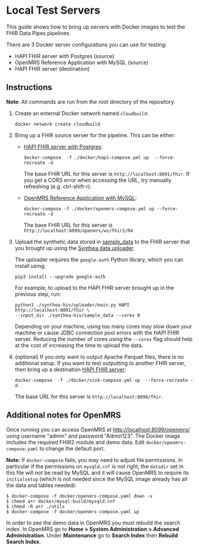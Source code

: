 # Local Test Servers

This guide shows how to bring up servers with Docker images to test the FHIR Data
Pipes pipelines.

There are 3 Docker server configurations you can use for testing:

*   HAPI FHIR server with Postgres (source)
*   OpenMRS Reference Application with MySQL (source)
*   HAPI FHIR server (destination)

## Instructions

**Note**: All commands are run from the root directory of the repository.

1.  Create an external Docker network named `cloudbuild`:

    ```
    docker network create cloudbuild
    ```

2.  Bring up a FHIR source server for the pipeline. This can be either:

    *   [HAPI FHIR server with
        Postgres](https://github.com/google/fhir-data-pipes/blob/master/docker/hapi-compose.yml):

        ```shell
        docker-compose  -f ./docker/hapi-compose.yml up  --force-recreate -d
        ```

        The base FHIR URL for this server is `http://localhost:8091/fhir`. If you get a CORS error
        when accessing the URL, try manually refreshing (e.g. ctrl-shift-r).

    *   [OpenMRS Reference Application with
        MySQL](https://github.com/google/fhir-data-pipes/blob/master/docker/openmrs-compose.yaml):

        ```shell
        docker-compose -f ./docker/openmrs-compose.yml up --force-recreate -d
        ```

        The base FHIR URL for this server is
        `http://localhost:8099/openmrs/ws/fhir2/R4`

3.  Upload the synthetic data stored in
    [sample_data](https://github.com/google/fhir-data-pipes/blob/master/synthea-hiv/sample_data)
    to the FHIR server that you brought up using the [Synthea data
    uploader](https://github.com/google/fhir-data-pipes/blob/master/synthea-hiv/README.md#Uploader).

    The uploader requires the `google-auth` Python library, which you can install using:

    ```shell
    pip3 install --upgrade google-auth
    ```

    For example, to upload to the HAPI FHIR server brought up in the previous step, run:

    ```shell
    python3 ./synthea-hiv/uploader/main.py HAPI http://localhost:8091/fhir \
    --input_dir ./synthea-hiv/sample_data --cores 8
    ```

    Depending on your machine, using too many cores may slow down your machine
    or cause JDBC connection pool errors with the HAPI FHIR server. Reducing the
    number of cores using the `--cores` flag should help at the cost of increasing
    the time to upload the data.

4.  (optional) If you only want to output Apache Parquet files, there is no additional
    setup. If you want to test outputting to another FHIR server, then bring up a
    destination [HAPI FHIR
    server](https://github.com/google/fhir-data-pipes/blob/master/docker/sink-compose.yml):

    ```shell
    docker-compose  -f ./docker/sink-compose.yml up  --force-recreate -d
    ```

    The base URL for this server is `http://localhost:8098/fhir`.

## Additional notes for OpenMRS

Once running you can access OpenMRS at <http://localhost:8099/openmrs/> using
username "admin" and password "Admin123". The Docker image includes the required
FHIR2 module and demo data. Edit `docker/openmrs-compose.yaml` to change the
default port.

**Note:** If `docker-compose` fails, you may need to adjust file permissions. In
particular if the permissions on `mysqld.cnf` is not right, the `datadir` set in
this file will not be read by MySQL and it will cause OpenMRS to require its
`initialsetup` (which is not needed since the MySQL image already has all the
data and tables needed):

```shell
$ docker-compose -f docker/openmrs-compose.yaml down -v
$ chmod a+r docker/mysql-build/mysqld.cnf
$ chmod -R a+r ./utils
$ docker-compose -f docker/openmrs-compose.yaml up
```

In order to see the demo data in OpenMRS you must rebuild the search index. In
OpenMRS go to **Home > System Administration > Advanced Administration**. Under
**Maintenance** go to **Search Index** then **Rebuild Search Index**.